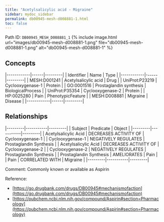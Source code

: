 ```yaml
---
title: "Acetylsalicylic acid - Migraine"
sidebar: mydoc_sidebar
permalink: db00945-mesh-d008881-1.html
toc: false 
---
```



Path ID: `DB00945_MESH_D008881_1`
{% include image.html url="images/db00945-mesh-d008881-1.png" file="db00945-mesh-d008881-1.png" alt="db00945-mesh-d008881-1" %}

## Concepts

|------------|------|---------|
| Identifier | Name | Type    |
|------------|------|---------|
| MESH:D001241 | Acetylsalicylic acid | Drug |
| UniProt:P23219 | Cyclooxygenase-1 | Protein |
| GO:0001516 | Prostaglandin synthesis | BiologicalProcess |
| UniProt:P35354 | Cyclooxygenase-2 | Protein |
| HP:0025280 | Pain | PhenotypicFeature |
| MESH:D008881 | Migraine | Disease |
|------------|------|---------|

## Relationships

|---------|-----------|---------|
| Subject | Predicate | Object  |
|---------|-----------|---------|
| Acetylsalicylic Acid | DECREASES ACTIVITY OF | Cyclooxygenase-1 |
| Cyclooxygenase-1 | NEGATIVELY REGULATES | Prostaglandin Synthesis |
| Acetylsalicylic Acid | DECREASES ACTIVITY OF | Cyclooxygenase-2 |
| Cyclooxygenase-2 | NEGATIVELY REGULATES | Prostaglandin Synthesis |
| Prostaglandin Synthesis | AMELIORATES | Pain |
| Pain | CORRELATED WITH | Migraine |
|---------|-----------|---------|

Comment: Commonly known or available as Aspirin

Reference: 
  - [https://go.drugbank.com/drugs/DB00945#mechanismofaction](https://go.drugbank.com/drugs/DB00945#mechanismofaction)
  - [https://pubchem.ncbi.nlm.nih.gov/compound/Aspirin#section=Pharmacology](https://pubchem.ncbi.nlm.nih.gov/compound/Aspirin#section=Pharmacology)
